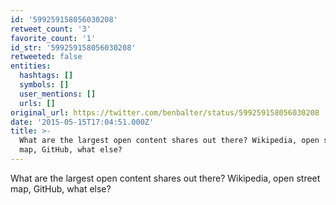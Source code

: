 ```yaml
---
id: '599259158056030208'
retweet_count: '3'
favorite_count: '1'
id_str: '599259158056030208'
retweeted: false
entities:
  hashtags: []
  symbols: []
  user_mentions: []
  urls: []
original_url: https://twitter.com/benbalter/status/599259158056030208
date: '2015-05-15T17:04:51.000Z'
title: >-
  What are the largest open content shares out there? Wikipedia, open street
  map, GitHub, what else?
---
```


What are the largest open content shares out there? Wikipedia, open street map, GitHub, what else?